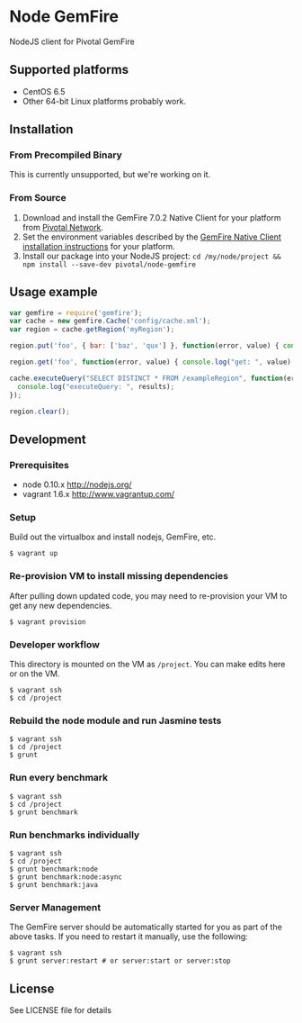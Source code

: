 Node GemFire
====================

NodeJS client for Pivotal GemFire

## Supported platforms

* CentOS 6.5
* Other 64-bit Linux platforms probably work.

## Installation

### From Precompiled Binary

This is currently unsupported, but we're working on it.

### From Source

1. Download and install the GemFire 7.0.2 Native Client for your platform from [Pivotal Network](https://network.pivotal.io/products/pivotal-gemfire).
2. Set the environment variables described by the [GemFire Native Client installation instructions](http://gemfire.docs.pivotal.io/latest/userguide/index.html#gemfire_nativeclient/introduction/install-overview.html) for your platform.
3. Install our package into your NodeJS project: `cd /my/node/project && npm install --save-dev pivotal/node-gemfire`

## Usage example

```javascript
var gemfire = require('gemfire');
var cache = new gemfire.Cache('config/cache.xml');
var region = cache.getRegion('myRegion');

region.put('foo', { bar: ['baz', 'qux'] }, function(error, value) { console.log("put: ", value); });

region.get('foo', function(error, value) { console.log("get: ", value); });

cache.executeQuery("SELECT DISTINCT * FROM /exampleRegion", function(error, results){
  console.log("executeQuery: ", results);
});

region.clear();
```

## Development
### Prerequisites 

* node 0.10.x http://nodejs.org/
* vagrant 1.6.x http://www.vagrantup.com/

### Setup

Build out the virtualbox and install nodejs, GemFire, etc.

    $ vagrant up
    
### Re-provision VM to install missing dependencies

After pulling down updated code, you may need to re-provision your VM to get any new dependencies.

	$ vagrant provision

### Developer workflow

This directory is mounted on the VM as `/project`. You can make edits here or on the VM.

    $ vagrant ssh
    $ cd /project

### Rebuild the node module and run Jasmine tests

    $ vagrant ssh
    $ cd /project
    $ grunt

### Run every benchmark

    $ vagrant ssh
    $ cd /project
    $ grunt benchmark

### Run benchmarks individually

    $ vagrant ssh
    $ cd /project
    $ grunt benchmark:node
    $ grunt benchmark:node:async
    $ grunt benchmark:java

### Server Management

The GemFire server should be automatically started for you as part of the above tasks. If you
need to restart it manually, use the following:

    $ vagrant ssh
    $ grunt server:restart # or server:start or server:stop

## License

See LICENSE file for details
